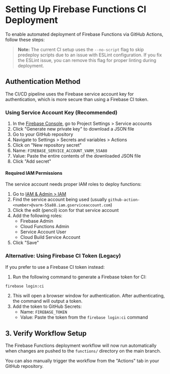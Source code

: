 # Setting Up Firebase Functions CI Deployment

To enable automated deployment of Firebase Functions via GitHub Actions, follow these steps:

> **Note:** The current CI setup uses the `--no-script` flag to skip predeploy scripts due to an issue with ESLint configuration. If you fix the ESLint issue, you can remove this flag for proper linting during deployment.

## Authentication Method

The CI/CD pipeline uses the Firebase service account key for authentication, which is more secure than using a Firebase CI token.

### Using Service Account Key (Recommended)

1. In the [Firebase Console](https://console.firebase.google.com/), go to Project Settings > Service accounts
2. Click "Generate new private key" to download a JSON file
3. Go to your GitHub repository
4. Navigate to Settings > Secrets and variables > Actions
5. Click on "New repository secret"
6. Name: `FIREBASE_SERVICE_ACCOUNT_VARM_55A88`
7. Value: Paste the entire contents of the downloaded JSON file
8. Click "Add secret"

#### Required IAM Permissions

The service account needs proper IAM roles to deploy functions:

1. Go to [IAM & Admin > IAM](https://console.cloud.google.com/iam-admin/iam?project=varm-55a88)
2. Find the service account being used (usually `github-action-<number>@varm-55a88.iam.gserviceaccount.com`)
3. Click the edit (pencil) icon for that service account
4. Add the following roles:
   - Firebase Admin
   - Cloud Functions Admin
   - Service Account User
   - Cloud Build Service Account
5. Click "Save"

### Alternative: Using Firebase CI Token (Legacy)

If you prefer to use a Firebase CI token instead:

1. Run the following command to generate a Firebase token for CI:

```bash
firebase login:ci
```

2. This will open a browser window for authentication. After authenticating, the command will output a token.
3. Add the token to GitHub Secrets:
   - Name: `FIREBASE_TOKEN`
   - Value: Paste the token from the `firebase login:ci` command

## 3. Verify Workflow Setup

The Firebase Functions deployment workflow will now run automatically when changes are pushed to the `functions/` directory on the main branch.

You can also manually trigger the workflow from the "Actions" tab in your GitHub repository.
